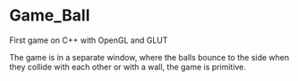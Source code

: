 # Game_Ball
First game on C++ with OpenGL and GLUT

The game is in a separate window, where the balls bounce to the side when they collide with
each other or with a wall, the game is primitive.
